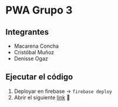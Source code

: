 # PWA Grupo 3

## Integrantes

* Macarena Concha
* Cristóbal Muñoz
* Denisse Ogaz

## Ejecutar el código

1. Deployar en firebase -> `firebase deploy`
2. Abrir el siguiente [link](https://prueba-pwa-d3365.web.app) :tada:

 

